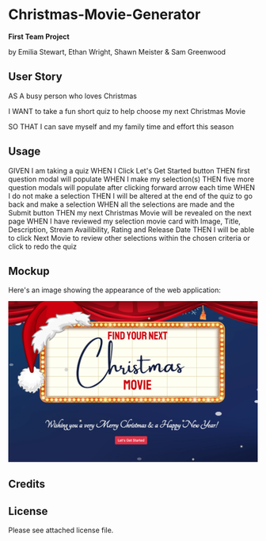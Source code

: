 # Christmas-Movie-Generator

**First Team Project**

by Emilia Stewart, Ethan Wright, Shawn Meister & Sam Greenwood

## User Story

AS A busy person who loves Christmas 

I WANT to take a fun short quiz to help choose my next Christmas Movie 

SO THAT I can save myself and my family time and effort this season

## Usage

GIVEN I am taking a quiz
WHEN I Click Let's Get Started button 
THEN first question modal will populate
WHEN I make my selection(s)
THEN five more question modals will populate after clicking forward arrow each time 
WHEN I do not make a selection 
THEN I will be altered at the end of the quiz to go back and make a selection
WHEN all the selections are made and the Submit button
THEN my next Christmas Movie will be revealed on the next page
WHEN I have reviewed my selection movie card with Image, Title, Description, Stream Availibility, Rating and Release Date
THEN I will  be able to click Next Movie to review other selections
within the chosen criteria or click  to redo the quiz


## Mockup

Here's an image showing the appearance of the web application:

![Theartre setting with Christmas billboard](assets/images/XmasMockup.png)

## Credits

## License

Please see attached license file.

